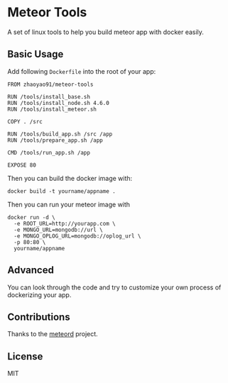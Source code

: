 # Meteor Tools
A set of linux tools to help you build meteor app with docker easily.

## Basic Usage
Add following `Dockerfile` into the root of your app:
```
FROM zhaoyao91/meteor-tools

RUN /tools/install_base.sh
RUN /tools/install_node.sh 4.6.0
RUN /tools/install_meteor.sh

COPY . /src

RUN /tools/build_app.sh /src /app
RUN /tools/prepare_app.sh /app

CMD /tools/run_app.sh /app

EXPOSE 80 
```

Then you can build the docker image with:
```
docker build -t yourname/appname .
```

Then you can run your meteor image with
```
docker run -d \
  -e ROOT_URL=http://yourapp.com \
  -e MONGO_URL=mongodb://url \
  -e MONGO_OPLOG_URL=mongodb://oplog_url \
  -p 80:80 \
  yourname/appname
```


## Advanced
You can look through the code and try to customize your own process of dockerizing your app.

## Contributions
Thanks to the [meteord](https://github.com/meteorhacks/meteord) project.

## License
MIT